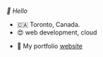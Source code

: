 *👋 Hello* 
- :canada: Toronto, Canada.
- :heart_eyes: web development, cloud
<!--- 
- 👀 I’m interested in 
- 🌱 I’m currently learning 
- 💞️ I’m looking to collaborate on ...
--->
- :link: My portfolio [website](https://krot.app)

<!---
andreyka-web/andreyka-web is a ✨ special ✨ repository because its `README.md` (this file) appears on your GitHub profile.
You can click the Preview link to take a look at your changes.
--->
